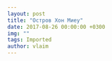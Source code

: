 ```yaml
---
layout: post
title: "Остров Хон Миеу"
date: 2017-08-26 00:00:00 +0300
img: ""
tags: Imported
author: vlaim
---
```


